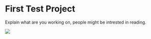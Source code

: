 # First Test Project

Explain what are you working on, people might be intrested in reading.

![](https://static.inspiremore.com/wp-content/uploads/2022/03/16092330/Disapproving-corgis-1.jpg)






